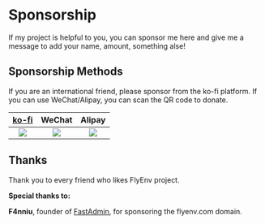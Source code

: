 # Sponsorship

If my project is helpful to you, you can sponsor me here and give me a message to add your name, amount, something alse!

## Sponsorship Methods

If you are an international friend, please sponsor from the ko-fi platform. If you can use WeChat/Alipay, you can scan the QR code to donate.

<div class="sponsorship-methods">

|         [ko-fi](https://ko-fi.com/xpf0000)          |                       WeChat                        |  Alipay |
|:---------------------------------------------------:|:----:| :----: |
| <img class="shadow-sm" src="https://oss.macphpstudy.com/image/qrcode3@2x.png"> | <img class="shadow-sm" src="https://oss.macphpstudy.com/image/qrcode1@2x.png"> | <img class="shadow-sm" src="https://oss.macphpstudy.com/image/qrcode2@2x.png"> |

</div>

## Thanks

Thank you to every friend who likes FlyEnv project.

**Special thanks to:**

**F4nniu**, founder of [FastAdmin](https://www.fastadmin.net/), for sponsoring the flyenv.com domain.

<script setup>
import AppIframe from './components/AppSponsor/index.vue';
</script>

<AppIframe />
